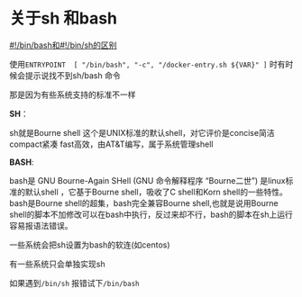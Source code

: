 # 关于sh 和bash 

[\#!/bin/bash和#!/bin/sh的区别](https://blog.csdn.net/m0_37806112/article/details/88368900)



使用`ENTRYPOINT  [ "/bin/bash", "-c", "/docker-entry.sh ${VAR}" ]` 时有时候会提示说找不到sh/bash 命令

那是因为有些系统支持的标准不一样

**SH**：

sh就是Bourne shell
这个是UNIX标准的默认shell，对它评价是concise简洁 compact紧凑 fast高效，由AT&T编写，属于系统管理shell

**BASH**:

bash是 GNU Bourne-Again SHell (GNU 命令解释程序 “Bourne二世”)
是linux标准的默认shell ，它基于Bourne shell，吸收了C shell和Korn  shell的一些特性。bash是Bourne shell的超集，bash完全兼容Bourne shell,也就是说用Bourne  shell的脚本不加修改可以在bash中执行，反过来却不行，bash的脚本在sh上运行容易报语法错误。



一些系统会把sh设置为bash的软连(如centos)

有一些系统只会单独实现sh



如果遇到`/bin/sh` 报错试下`/bin/bash`

